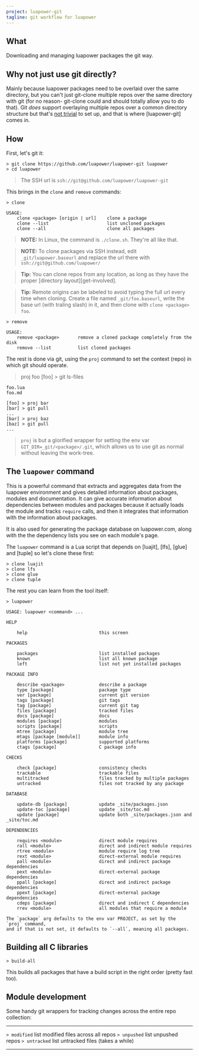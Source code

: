 ```yaml
---
project: luapower-git
tagline: git workflow for luapower
---
```


## What

Downloading and managing luapower packages the git way.

## Why not just use git directly?

Mainly because luapower packages need to be overlaid over the same directory, but you can't just git-clone multiple
repos over the same directory with git (for no reason- git-clone could and should totally allow you to do that).
Git _does_ support overlaying multiple repos over a common directory structure but that's [not trivial][clone.cmd]
to set up, and that is where [luapower-git] comes in.

## How

First, let's git it:

	> git clone https://github.com/luapower/luapower-git luapower
	> cd luapower

> The SSH url is `ssh://git@github.com/luapower/luapower-git`

This brings in the `clone` and `remove` commands:

	> clone

	USAGE:
		clone <package> [origin | url]    clone a package
		clone --list                      list uncloned packages
		clone --all                       clone all packages

> __NOTE:__ In Linux, the command is `./clone.sh`. They're all like that.

> __NOTE:__ To clone packages via SSH instead, edit `_git/luapower.baseurl` and replace the url there with `ssh://git@github.com/luapower/`

> __Tip:__ You can clone repos from any location, as long as they have the proper [directory layout][get-involved].

> __Tip:__ Remote origins can be labeled to avoid typing the full url every time when cloning.
Create a file named `_git/foo.baseurl`, write the base url (with traling slash) in it, and then clone
with `clone <package> foo`.

	> remove

	USAGE:
		remove <package>       remove a cloned package completely from the disk
		remove --list          list cloned packages

The rest is done via git, using the `proj` command to set the context (repo) in which git should operate.

   > proj foo
	[foo] > git ls-files

	foo.lua
	foo.md

	[foo] > proj bar
	[bar] > git pull
	...
	[bar] > proj baz
	[baz] > git pull
	...

> `proj` is but a glorified wrapper for setting the env var `GIT_DIR=_git/<package>/.git`, which allows us to use
git as normal without leaving the work-tree.

## The `luapower` command

This is a powerful command that extracts and aggregates data from the luapower environment and gives
detailed information about packages, modules and documentation. It can give accurate information about dependencies
between modules and packages because it actually loads the module and tracks `require` calls, and then it
integrates that information with the information about packages.

It is also used for generating the package database on luapower.com, along with the the dependency lists
you see on each module's page.

The `luapower` command is a Lua script that depends on [luajit], [lfs], [glue] and [tuple] so let's clone these first:

	> clone luajit
	> clone lfs
	> clone glue
	> clone tuple

The rest you can learn from the tool itself:

	> luapower

	USAGE: luapower <command> ...

	HELP

		help                           this screen

	PACKAGES

		packages                       list installed packages
		known                          list all known package
		left                           list not yet installed packages

	PACKAGE INFO

		describe <package>             describe a package
		type [package]                 package type
		ver [package]                  current git version
		tags [package]                 git tags
		tag [package]                  current git tag
		files [package]                tracked files
		docs [package]                 docs
		modules [package]              modules
		scripts [package]              scripts
		mtree [package]                module tree
		mtags [package [module]]       module info
		platforms [package]            supported platforms
		ctags [package]                C package info

	CHECKS

		check [package]                consistency checks
		trackable                      trackable files
		multitracked                   files tracked by multiple packages
		untracked                      files not tracked by any package

	DATABASE

		update-db [package]            update _site/packages.json
		update-toc [package]           update _site/toc.md
		update [package]               update both _site/packages.json and _site/toc.md

	DEPENDENCIES

		requires <module>              direct module requires
		rall <module>                  direct and indirect module requires
		rtree <module>                 module require log tree
		rext <module>                  direct-external module requires
		pall <module>                  direct and indirect package dependencies
		pext <module>                  direct-external package dependencies
		ppall [package]                direct and indirect package dependencies
		ppext [package]                direct-external package dependencies
		cdeps [package]                direct and indirect C dependencies
		rrev <module>                  all modules that require a module

	The `package` arg defaults to the env var PROJECT, as set by the `proj` command,
	and if that is not set, it defaults to `--all`, meaning all packages.


## Building all C libraries

	> build-all

This builds all packages that have a build script in the right order (pretty fast too).

## Module development

Some handy git wrappers for tracking changes across the entire repo collection:

---------------------- ------------------------------------------------
`> modified`           list modified files across all repos
`> unpushed`           list unpushed repos
`> untracked`          list untracked files (takes a while)
---------------------- ------------------------------------------------


[clone.cmd]:   http://github.com/luapower/luapower-git/blob/master/clone.cmd
